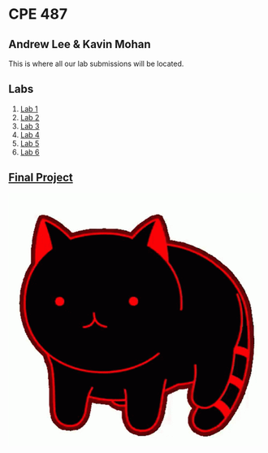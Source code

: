 # CPE 487
## Andrew Lee & Kavin Mohan


This is where all our lab submissions will be located.

## Labs
  1. [Lab 1](https://github.com/andieleee/CPE487/tree/main/Lab1)
  2. [Lab 2](https://github.com/andieleee/CPE487/tree/main/Lab2)
  3. [Lab 3](https://github.com/andieleee/CPE487/tree/main/Lab3)
  4. [Lab 4](https://github.com/andieleee/CPE487/tree/main/Lab4)
  5. [Lab 5](https://github.com/andieleee/CPE487/tree/main/Lab5)
  6. [Lab 6](https://github.com/andieleee/CPE487/tree/main/Lab6)

## [Final Project](https://github.com/andieleee/CPE487/tree/main/FinalProject)

![](rolling-cat.gif)
